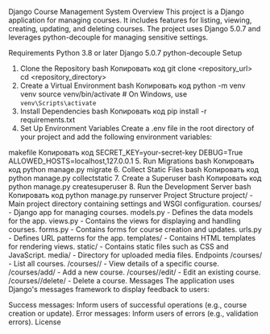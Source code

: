 Django Course Management System
Overview
This project is a Django application for managing courses. It includes features for listing, viewing, creating, updating, and deleting courses. The project uses Django 5.0.7 and leverages python-decouple for managing sensitive settings.

Requirements
Python 3.8 or later
Django 5.0.7
python-decouple
Setup
1. Clone the Repository
bash
Копировать код
git clone <repository_url>
cd <repository_directory>
2. Create a Virtual Environment
bash
Копировать код
python -m venv venv
source venv/bin/activate  # On Windows, use `venv\Scripts\activate`
3. Install Dependencies
bash
Копировать код
pip install -r requirements.txt
4. Set Up Environment Variables
Create a .env file in the root directory of your project and add the following environment variables:

makefile
Копировать код
SECRET_KEY=your-secret-key
DEBUG=True
ALLOWED_HOSTS=localhost,127.0.0.1
5. Run Migrations
bash
Копировать код
python manage.py migrate
6. Collect Static Files
bash
Копировать код
python manage.py collectstatic
7. Create a Superuser
bash
Копировать код
python manage.py createsuperuser
8. Run the Development Server
bash
Копировать код
python manage.py runserver
Project Structure
project/ - Main project directory containing settings and WSGI configuration.
courses/ - Django app for managing courses.
models.py - Defines the data models for the app.
views.py - Contains the views for displaying and handling courses.
forms.py - Contains forms for course creation and updates.
urls.py - Defines URL patterns for the app.
templates/ - Contains HTML templates for rendering views.
static/ - Contains static files such as CSS and JavaScript.
media/ - Directory for uploaded media files.
Endpoints
/courses/ - List all courses.
/courses/<slug>/ - View details of a specific course.
/courses/add/ - Add a new course.
/courses/<slug>/edit/ - Edit an existing course.
/courses/<slug>/delete/ - Delete a course.
Messages
The application uses Django's messages framework to display feedback to users:

Success messages: Inform users of successful operations (e.g., course creation or update).
Error messages: Inform users of errors (e.g., validation errors).
License
